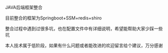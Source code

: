 JAVA后端框架整合

目前整合的框架为Springboot+SSM+redis+shiro

整合过程中遇到过很多坑，也在配置文件中有详细说明，希望能帮助大家少踩一些坑

本人技术属于低阶段，如果有什么问题或者能改进的欢迎留言给个建议，万分感谢